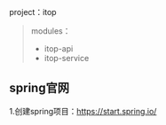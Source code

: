 project：itop
>modules：
> + itop-api
> + itop-service

## spring官网
1.创建spring项目：https://start.spring.io/

